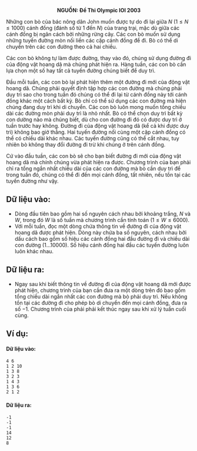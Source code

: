 **<center>NGUỒN: Đề Thi Olympic IOI 2003</center>**

Những con bò của bác nông dân John muốn được tự do đi lại giữa $N\ (1≤N≤1000)$ cánh đồng (đánh số từ $1$ đến $N$) của trang trại, mặc dù giữa các cánh đồng bị ngăn cách bởi những rừng cây. Các con bò muốn sử dụng những tuyến đường mòn nối liền  các cặp cánh đồng để đi. Bò có thể di chuyển trên các con đường theo cả hai chiều.

Các con bò không tự làm được đường, thay vào đó, chúng sử dụng đường đi của động vật hoang dã mà chúng phát hiện ra. Hàng tuần, các con bò cần lựa chọn một số hay tất cả tuyến đường chúng biết để duy trì.

Đầu mỗi tuần, các con bò lại phát hiện thêm một đường đi mới của động vật hoang dã. Chúng phải quyết định tập hợp các con đường mà chúng phải duy trì sao cho trong tuần đó chúng có thể đi lại từ cánh đồng này tới cánh đồng khác một cách bất kỳ. Bò chỉ có thể sử dụng các con đường mà hiện chúng đang duy trì khi di chuyển. Các con bò luôn mong muốn tổng chiều dài các đường mòn phải duy trì là nhỏ nhất. Bò có thể chọn duy trì bất kỳ con dường nào mà chúng biết, dù cho con đường đi đó có được duy trì ở tuần trước hay không. Đường đi của động vật hoang dã (kể cả khi được duy trì) không bao giờ thẳng. Hai tuyến đường nối cùng một cặp cánh đồng có thể có chiều dài khác nhau. Các tuyến đường cũng có thể cắt nhau, tuy nhiên bò không thay đổi đường đi trừ khi chúng ở trên cánh đồng.

Cứ vào đầu tuần, các con bò sẽ cho bạn biết đường đi mới của động vật hoang dã mà chính chúng vừa phát hiện ra được. Chương trình của bạn phải chỉ ra tổng ngắn nhất chiều dài của các con đường mà bò cần duy trì để trong tuần đó, chúng có thể đi đến mọi cánh đồng, tất nhiên, nếu tồn tại các tuyến đường như vậy.

## Dữ liệu vào:
- Dòng đầu tiên bao gồm hai số nguyên cách nhau bởi khoảng trắng, $N$ và $W$, trong đó $W$ là số tuần mà chương trình cần tính toán $(1≤W≤6000)$.
- Với mỗi tuần, đọc một dòng chứa thông tin về đường đi của động vật hoang dã được phát hiện. Dòng này chứa ba số nguyên, cách nhau bởi dấu cách bao gồm số hiệu các cánh đồng hai đầu đường đi và chiều dài con đường $(1…10000)$. Số hiệu cánh đồng hai đầu các tuyến đường luôn luôn khác nhau.

## Dữ liệu ra:
- Ngay sau khi biết thông tin về đường đi của động vật hoang dã mới được phát hiện, chương trình của bạn cần đưa ra một dòng trên đó bao gồm tổng chiều dài ngắn nhất các con đường mà bò phải duy trì. Nếu không tồn tại các đường đi cho phép bò di chuyển đến mọi cánh đồng, đưa ra số $-1$. Chương trình của phải phải kết thúc ngay sau khi xử lý tuần cuối cùng.

## Ví dụ:
#### Dữ liệu vào:
```
4 6
1 2 10
1 3 8
3 2 3
1 4 3
1 3 6
2 1 2
```

#### Dữ liệu ra:
```
-1
-1
-1
14
12
8
```